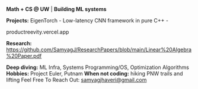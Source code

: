 **Math + CS @ UW** | **Building ML systems**

**Projects:**
EigenTorch - Low-latency CNN framework in pure C++ - 

productreevity.vercel.app

**Research:**
https://github.com/SamyagJ/ResearchPapers/blob/main/Linear%20Algebra%20Paper.pdf

**Deep diving:** ML Infra, Systems Programming/OS, Optimization Algorithms
**Hobbies:** Project Euler, Putnam
**When not coding:** hiking PNW trails and lifting
Feel Free To Reach Out: samyagjhaveri@gmail.com
